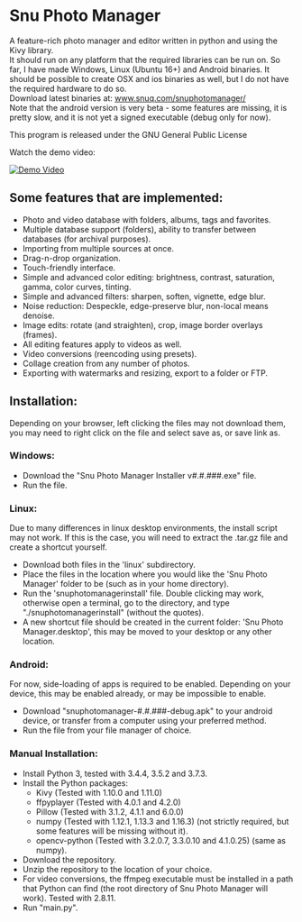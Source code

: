 # Snu Photo Manager

A feature-rich photo manager and editor written in python and using the Kivy library.  
It should run on any platform that the required libraries can be run on.  So far, I have made Windows, Linux (Ubuntu 16+) and Android binaries.  It should be possible to create OSX and ios binaries as well, but I do not have the required hardware to do so.  
Download latest binaries at: www.snuq.com/snuphotomanager/  
Note that the android version is very beta - some features are missing, it is pretty slow, and it is not yet a signed executable (debug only for now).  

This program is released under the GNU General Public License

Watch the demo video:

[![Demo Video](https://img.youtube.com/vi/1Bgc5UyPOS4/0.jpg)](https://www.youtube.com/watch?v=1Bgc5UyPOS4)


## Some features that are implemented:  
* Photo and video database with folders, albums, tags and favorites.  
* Multiple database support (folders), ability to transfer between databases (for archival purposes).  
* Importing from multiple sources at once.  
* Drag-n-drop organization.  
* Touch-friendly interface.  
* Simple and advanced color editing: brightness, contrast, saturation, gamma, color curves, tinting.  
* Simple and advanced filters: sharpen, soften, vignette, edge blur.  
* Noise reduction: Despeckle, edge-preserve blur, non-local means denoise.  
* Image edits: rotate (and straighten), crop, image border overlays (frames).  
* All editing features apply to videos as well.  
* Video conversions (reencoding using presets).  
* Collage creation from any number of photos.
* Exporting with watermarks and resizing, export to a folder or FTP.  


## Installation:  
Depending on your browser, left clicking the files may not download them, you may need to right click on the file and select save as, or save link as.  


### Windows:  
* Download the "Snu Photo Manager Installer v#.#.###.exe" file.  
* Run the file.  


### Linux:  
Due to many differences in linux desktop environments, the install script may not work.  If this is the case, you will need to extract the .tar.gz file and create a shortcut yourself.  
* Download both files in the 'linux' subdirectory.  
* Place the files in the location where you would like the 'Snu Photo Manager' folder to be (such as in your home directory).  
* Run the 'snuphotomanagerinstall' file.  Double clicking may work, otherwise open a terminal, go to the directory, and type "./snuphotomanagerinstall" (without the quotes).
* A new shortcut file should be created in the current folder: 'Snu Photo Manager.desktop', this may be moved to your desktop or any other location.  


### Android:  
For now, side-loading of apps is required to be enabled.  Depending on your device, this may be enabled already, or may be impossible to enable.  
* Download "snuphotomanager-#.#.###-debug.apk" to your android device, or transfer from a computer using your preferred method.  
* Run the file from your file manager of choice.  


### Manual Installation:  
* Install Python 3, tested with 3.4.4, 3.5.2 and 3.7.3.  
* Install the Python packages:  
   * Kivy (Tested with 1.10.0 and 1.11.0)  
   * ffpyplayer (Tested with 4.0.1 and 4.2.0)  
   * Pillow (Tested with 3.1.2, 4.1.1 and 6.0.0)  
   * numpy (Tested with 1.12.1, 1.13.3 and 1.16.3) (not strictly required, but some features will be missing without it).  
   * opencv-python (Tested with 3.2.0.7, 3.3.0.10 and 4.1.0.25) (same as numpy).  
* Download the repository.  
* Unzip the repository to the location of your choice.  
* For video conversions, the ffmpeg executable must be installed in a path that Python can find (the root directory of Snu Photo Manager will work).  Tested with 2.8.11.  
* Run "main.py".